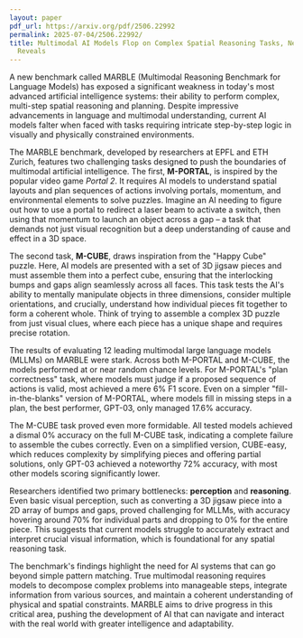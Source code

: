 ```yaml
---
layout: paper
pdf_url: https://arxiv.org/pdf/2506.22992
permalink: 2025-07-04/2506.22992/
title: Multimodal AI Models Flop on Complex Spatial Reasoning Tasks, New Benchmark
  Reveals
---
```




A new benchmark called MARBLE (Multimodal Reasoning Benchmark for Language Models) has exposed a significant weakness in today's most advanced artificial intelligence systems: their ability to perform complex, multi-step spatial reasoning and planning. Despite impressive advancements in language and multimodal understanding, current AI models falter when faced with tasks requiring intricate step-by-step logic in visually and physically constrained environments.

The MARBLE benchmark, developed by researchers at EPFL and ETH Zurich, features two challenging tasks designed to push the boundaries of multimodal artificial intelligence. The first, **M-PORTAL**, is inspired by the popular video game *Portal 2*. It requires AI models to understand spatial layouts and plan sequences of actions involving portals, momentum, and environmental elements to solve puzzles. Imagine an AI needing to figure out how to use a portal to redirect a laser beam to activate a switch, then using that momentum to launch an object across a gap – a task that demands not just visual recognition but a deep understanding of cause and effect in a 3D space.

The second task, **M-CUBE**, draws inspiration from the "Happy Cube" puzzle. Here, AI models are presented with a set of 3D jigsaw pieces and must assemble them into a perfect cube, ensuring that the interlocking bumps and gaps align seamlessly across all faces. This task tests the AI's ability to mentally manipulate objects in three dimensions, consider multiple orientations, and crucially, understand how individual pieces fit together to form a coherent whole. Think of trying to assemble a complex 3D puzzle from just visual clues, where each piece has a unique shape and requires precise rotation.

The results of evaluating 12 leading multimodal large language models (MLLMs) on MARBLE were stark. Across both M-PORTAL and M-CUBE, the models performed at or near random chance levels. For M-PORTAL's "plan correctness" task, where models must judge if a proposed sequence of actions is valid, most achieved a mere 6% F1 score. Even on a simpler "fill-in-the-blanks" version of M-PORTAL, where models fill in missing steps in a plan, the best performer, GPT-03, only managed 17.6% accuracy.

The M-CUBE task proved even more formidable. All tested models achieved a dismal 0% accuracy on the full M-CUBE task, indicating a complete failure to assemble the cubes correctly. Even on a simplified version, CUBE-easy, which reduces complexity by simplifying pieces and offering partial solutions, only GPT-03 achieved a noteworthy 72% accuracy, with most other models scoring significantly lower.

Researchers identified two primary bottlenecks: **perception** and **reasoning**. Even basic visual perception, such as converting a 3D jigsaw piece into a 2D array of bumps and gaps, proved challenging for MLLMs, with accuracy hovering around 70% for individual parts and dropping to 0% for the entire piece. This suggests that current models struggle to accurately extract and interpret crucial visual information, which is foundational for any spatial reasoning task.

The benchmark's findings highlight the need for AI systems that can go beyond simple pattern matching. True multimodal reasoning requires models to decompose complex problems into manageable steps, integrate information from various sources, and maintain a coherent understanding of physical and spatial constraints. MARBLE aims to drive progress in this critical area, pushing the development of AI that can navigate and interact with the real world with greater intelligence and adaptability.
